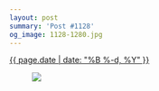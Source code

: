 ```yaml
---
layout: post
summary: 'Post #1128'
og_image: 1128-1280.jpg
---
```


<p>
 <time>
  <a href="/1128">
   {{ page.date | date: "%B %-d, %Y" }}
  </a>
 </time>
 <a href="/1128">
  <figure data-taken="4/4/2020">
   <img sizes="(min-width: 700px) 50vw, calc(100vw - 2rem)" src="{{ site.assets_url }}/1128-640.jpg" srcset="{{ site.assets_url }}/1128-320.jpg 320w, {{ site.assets_url }}/1128-640.jpg 640w, {{ site.assets_url }}/1128-960.jpg 960w, {{ site.assets_url }}/1128-1280.jpg 1280w"/>
  </figure>
 </a>
</p>
